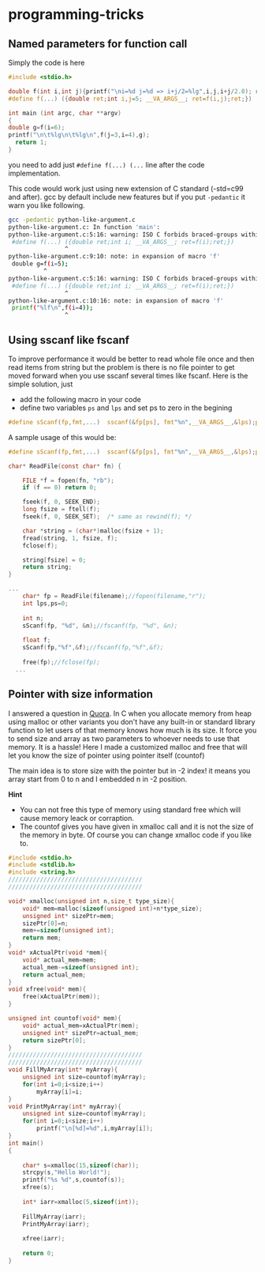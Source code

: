 # programming-tricks

## Named parameters for function call

Simply the code is here

~~~C
#include <stdio.h>

double f(int i,int j){printf("\ni=%d j=%d => i+j/2=%lg",i,j,i+j/2.0); return i+j/2.0;}
#define f(...) ({double ret;int i,j=5; __VA_ARGS__; ret=f(i,j);ret;})

int main (int argc, char **argv)
{
double g=f(i=6);
printf("\n\t%lg\n\t%lg\n",f(j=3,i=4),g);
  return 1;
}
~~~

you need to add just `#define f(...) (...` line after the code implementation.

This code would work just using new extension of C standard (-std=c99 and after). gcc by default include new features but if you put `-pedantic`  it warn you like following.

~~~bash
gcc -pedantic python-like-argument.c 
python-like-argument.c: In function 'main':
python-like-argument.c:5:16: warning: ISO C forbids braced-groups within expressions [-Wpedantic]
 #define f(...) ({double ret;int i; __VA_ARGS__; ret=f(i);ret;})
                ^
python-like-argument.c:9:10: note: in expansion of macro 'f'
 double g=f(i=5);
          ^
python-like-argument.c:5:16: warning: ISO C forbids braced-groups within expressions [-Wpedantic]
 #define f(...) ({double ret;int i; __VA_ARGS__; ret=f(i);ret;})
                ^
python-like-argument.c:10:16: note: in expansion of macro 'f'
 printf("%lf\n",f(i=4));
                ^

~~~
## Using sscanf like fscanf
To improve performance it would be better to read whole file once and then read items from string but the problem is there is no file pointer to get moved forward when you use sscanf several times like fscanf.
Here is the simple solution, just 

* add the following macro in your code 
* define two variables `ps` and `lps` and set ps to zero in the begining
 
~~~c
#define sScanf(fp,fmt,...)  sscanf(&fp[ps], fmt"%n",__VA_ARGS__,&lps);ps+=lps;
~~~
A sample usage of this would be:
~~~c
#define sScanf(fp,fmt,...)  sscanf(&fp[ps], fmt"%n",__VA_ARGS__,&lps);ps+=lps;

char* ReadFile(const char* fn) {

	FILE *f = fopen(fn, "rb");
	if (f == 0) return 0;

	fseek(f, 0, SEEK_END);
	long fsize = ftell(f);
	fseek(f, 0, SEEK_SET);  /* same as rewind(f); */

	char *string = (char*)malloc(fsize + 1);
	fread(string, 1, fsize, f);
	fclose(f);

	string[fsize] = 0;
	return string;
}

...
	char* fp = ReadFile(filename);//fopen(filename,"r");
	int lps,ps=0;
  
  	int n;
	sScanf(fp, "%d", &n);//fscanf(fp, "%d", &n);
	
	float f;
	sScanf(fp,"%f",&f);//fscanf(fp,"%f",&f);
	
	free(fp);//fclose(fp);
  ...
~~~

## Pointer with size information
I answered a question in [Quora](https://qr.ae/pN6yDB). In C when you allocate memory from heap using malloc or other variants you don't have any built-in or standard library function to let users of that memory knows how much is its size. It force you to send size and array as two parameters to whoever needs to use that memory. It is a hassle! 
Here I made a customized malloc and free that will let you know the size of pointer using pointer itself (countof)

The main idea is to store size with the pointer but in -2 index! it means you array start from 0 to n and I embedded n in -2 position.

**Hint**
- You can not free this type of memory using standard free which will cause memory leack or corraption. 
- The countof gives you have given in xmalloc call and it is not the size of the memory in byte. Of course you can change xmalloc code if you like to.
~~~ C
#include <stdio.h>
#include <stdlib.h>
#include <string.h>
//////////////////////////////////////
//////////////////////////////////////

void* xmalloc(unsigned int n,size_t type_size){
    void* mem=malloc(sizeof(unsigned int)+n*type_size);
    unsigned int* sizePtr=mem;
    sizePtr[0]=n;
    mem+=sizeof(unsigned int);
    return mem;
}
void* xActualPtr(void *mem){
    void* actual_mem=mem;
    actual_mem-=sizeof(unsigned int);
    return actual_mem;
}
void xfree(void* mem){
    free(xActualPtr(mem));
}

unsigned int countof(void* mem){
    void* actual_mem=xActualPtr(mem);
    unsigned int* sizePtr=actual_mem;
    return sizePtr[0];
}
//////////////////////////////////////
//////////////////////////////////////
void FillMyArray(int* myArray){
	unsigned int size=countof(myArray);
	for(int i=0;i<size;i++)
		myArray[i]=i;
}
void PrintMyArray(int* myArray){
	unsigned int size=countof(myArray);
	for(int i=0;i<size;i++)
		printf("\n[%d]=%d",i,myArray[i]);
}
int main()
{
    
    char* s=xmalloc(15,sizeof(char));
    strcpy(s,"Hello World!");
    printf("%s %d",s,countof(s));
    xfree(s);
    
    int* iarr=xmalloc(5,sizeof(int));
    
    FillMyArray(iarr);
    PrintMyArray(iarr);
    
    xfree(iarr);
    
    return 0;
}
~~~
